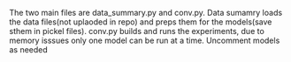 The two main files are data_summary.py and conv.py. Data sumamry loads the data files(not uplaoded in repo) and preps them for the models(save sthem in pickel files). conv.py builds and runs the experiments, due to memory isssues only one model can be run at a time. Uncomment models as needed
